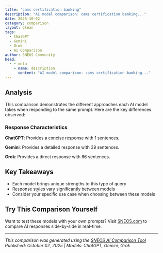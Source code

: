```yaml
---
title: "cams certification banking"
description: "AI model comparison: cams certification banking..."
date: 2025-10-02
category: comparison
layout: Clean
tags:
  - ChatGPT
  - Gemini
  - Grok
  - AI Comparison
author: SNEOS Community
head:
  - - meta
    - name: description
      content: "AI model comparison: cams certification banking..."
---
```


<ChatComparison
  title="cams certification banking"
  prompt="cams certification banking"
  :responses='{
    "ChatGPT": "Error calling OpenAI API.",
    "Gemini": "You\u0027re likely asking about the **Certified Anti-Money Laundering Specialist (CAMS) certification** in the context of banking. Here\u0027s a breakdown of what you need to know:\n\n**What is CAMS Certification?**\n\n*   **Definition:** CAMS is a globally recognized certification for anti-money laundering (AML) professionals, offered by the Association of Certified Anti-Money Laundering Specialists (ACAMS).\n*   **Focus:** It demonstrates a professional\u0027s understanding of AML principles, regulations, and best practices.\n*   **Importance:** In the banking industry, where institutions are highly susceptible to money laundering and terrorist financing, CAMS certification is often viewed as a valuable credential.\n\n**Why is CAMS Important in Banking?**\n\n*   **Regulatory Compliance:** Banks are subject to stringent AML regulations from various authorities (e.g., FinCEN in the US, FCA in the UK). CAMS-certified professionals help banks implement and maintain effective AML programs to meet these requirements.\n*   **Risk Management:**  CAMS training equips professionals to identify, assess, and mitigate money laundering risks within the bank\u0027s operations.\n*   **Enhanced Skills:** CAMS covers topics like:\n    *   AML laws and regulations\n    *   Customer Due Diligence (CDD) and Know Your Customer (KYC)\n    *   Transaction monitoring\n    *   Sanctions compliance\n    *   Suspicious Activity Reporting (SAR)\n    *   International cooperation\n*   **Career Advancement:** CAMS certification can significantly enhance career prospects for banking professionals working in AML, compliance, risk management, and related areas.  It\u0027s often a requirement or preferred qualification for AML-related job roles.\n*   **Industry Recognition:** Banks often value CAMS because it provides a standardized measure of AML competence, allowing them to demonstrate to regulators that they employ qualified professionals.\n\n**Who Should Get CAMS Certification in Banking?**\n\n*   **AML Compliance Officers:**  This is a primary role where CAMS is highly relevant.\n*   **KYC/CDD Analysts:** Those responsible for customer due diligence processes.\n*   **Transaction Monitoring Specialists:**  Those who monitor transactions for suspicious activity.\n*   **Fraud Investigators:** Individuals investigating potential fraud and financial crimes.\n*   **Internal Auditors:**  Auditors who assess the effectiveness of AML programs.\n*   **Risk Managers:** Professionals responsible for identifying and mitigating AML risks.\n*   **Bank Managers and Executives:**  Having a general understanding of AML is beneficial for leadership roles.\n\n**How to Get CAMS Certified**\n\n1.  **Become an ACAMS Member:** You must be a member to register for the CAMS exam.  Membership provides access to study materials and resources.\n2.  **Study for the Exam:** ACAMS offers study guides, online courses, and training seminars to help you prepare.  You can also use independent study methods.\n3.  **Register for the Exam:**  Register and pay the exam fee through the ACAMS website.\n4.  **Pass the Exam:**  The CAMS exam is a multiple-choice exam covering the core areas of AML.\n5.  **Maintain Certification:** To maintain your CAMS certification, you must earn continuing education credits (CECs) and renew your membership periodically.\n\n**Key Considerations:**\n\n*   **Cost:** CAMS certification involves costs for membership, study materials, exam fees, and ongoing maintenance.\n*   **Time Commitment:** Preparing for the CAMS exam requires a significant time investment for studying.\n*   **Experience:** While not always a strict requirement, some years of experience in a relevant field (banking, finance, compliance) can be helpful for understanding the exam material.\n\nIn summary, CAMS certification is a valuable asset for banking professionals seeking to advance their careers in AML and compliance.  It demonstrates a commitment to professional development and a thorough understanding of the complexities of combating financial crime.\n",
    "Grok": "The **CAMS Certification** stands for **Certified Anti-Money Laundering Specialist**. It is a globally recognized certification offered by the **Association of Certified Anti-Money Laundering Specialists (ACAMS)**, which is the largest international membership organization dedicated to enhancing the knowledge and skills of anti-money laundering (AML) and counter-terrorism financing (CTF) professionals.\n\n### Relevance to Banking\nIn the banking and financial services industry, the CAMS certification is highly valued because it demonstrates expertise in identifying and preventing money laundering, terrorist financing, and other financial crimes. Banks and financial institutions are heavily regulated and must comply with AML/CTF laws and regulations such as the **Bank Secrecy Act (BSA)** in the U.S., the **EU AML Directives**, or other local laws. CAMS-certified professionals are equipped to help organizations meet these compliance requirements.\n\n### Key Details About CAMS Certification\n1. **Who Should Pursue It?**\n   - Professionals working in banking, financial services, or related industries.\n   - Roles such as AML analysts, compliance officers, risk managers, auditors, and investigators.\n   - Individuals looking to advance their careers in financial crime prevention.\n\n2. **Topics Covered**\n   The CAMS certification curriculum includes:\n   - Money laundering and terrorist financing risks and methods.\n   - AML/CTF compliance programs and frameworks.\n   - Conducting and supporting investigations.\n   - International AML/CTF standards (e.g., FATF recommendations).\n   - Risk management and due diligence processes (e.g., KYC - Know Your Customer).\n\n3. **Eligibility Requirements**\n   To earn the CAMS certification, you must meet certain eligibility criteria based on education and work experience:\n   - A minimum of 40 ACAMS credits (earned through a combination of education, work experience, and professional certifications).\n   - Examples:\n     - Bachelor\u2019s degree or higher = 10 credits.\n     - Each year of relevant work experience = 10 credits.\n     - Other certifications (e.g., CPA, CFE) may also count for credits.\n   - If you don\u2019t meet the eligibility criteria upfront, you can still take the exam and earn the certification once you accumulate the required credits.\n\n4. **Exam Details**\n   - Format: 120 multiple-choice questions.\n   - Duration: 3.5 hours.\n   - Passing Score: 75 out of 120.\n   - Cost: Varies by region; typically around $1,295\u2013$1,695 for non-members (includes study materials). Discounts are available for ACAMS members.\n   - Study Materials: ACAMS provides a study guide, practice exams, and access to webinars or training sessions.\n\n5. **Steps to Get Certified**\n   - Apply for the CAMS certification through the ACAMS website.\n   - Pay the exam fee or purchase a study package.\n   - Prepare for the exam using ACAMS resources or third-party materials.\n   - Schedule and take the exam at a Pearson VUE test center or online.\n   - Maintain certification through annual continuing education (CE) credits and membership fees.\n\n6. **Benefits for Banking Professionals**\n   - **Career Advancement**: CAMS is often a prerequisite or preferred qualification for senior roles in AML/CTF and compliance.\n   - **Global Recognition**: Accepted and respected in over 175 countries.\n   - **Networking Opportunities**: Access to ACAMS membership events, conferences, and resources.\n   - **Regulatory Compliance**: Demonstrates expertise in helping banks avoid penalties and reputational damage due to non-compliance.\n\n7. **Challenges**\n   - The exam can be rigorous and requires significant preparation (often 3\u20136 months of study).\n   - Ongoing maintenance of certification requires annual fees and CE credits.\n   - Cost may be a barrier for some individuals, though many employers in banking sponsor or reimburse certification expenses.\n\n### Why It\u2019s Important in Banking\n- Banks are prime targets for money laundering due to the high volume of transactions.\n- Regulatory bodies impose hefty fines for AML/CTF violations (e.g., HSBC\u2019s $1.9 billion fine in 2012 for AML failures).\n- CAMS-certified professionals help banks design and implement robust compliance programs, conduct risk assessments, and train staff on detecting suspicious activity.\n\n### How to Get Started\n- Visit the **ACAMS website** (www.acams.org) for detailed information on eligibility, fees, and registration.\n- Join ACAMS as a member for discounted rates and access to additional resources.\n- Look for employer-sponsored training or reimbursement programs if you\u2019re alreadyworking in banking.\n\nIf you\u0027re in banking or aiming for a career in financial compliance, obtaining the CAMS certification can be a game-changer. Do you have any specific questions about the process, study resources, or its application in a particular region or role?"
  }'
  published-date="14:12"
/>

## Analysis

This comparison demonstrates the different approaches each AI model takes when responding to the same prompt. Here are the key differences observed:

### Response Characteristics

**ChatGPT**: Provides a concise response with 1 sentences. 

**Gemini**: Provides a detailed response with 39 sentences. 

**Grok**: Provides a direct response with 66 sentences. 

## Key Takeaways

- Each model brings unique strengths to this type of query
- Response styles vary significantly between models
- Consider your specific use case when choosing between these models

## Try This Comparison Yourself

Want to test these models with your own prompts? Visit [SNEOS.com](https://sneos.com) to compare AI responses side-by-side in real-time.

---

*This comparison was generated using the [SNEOS AI Comparison Tool](https://sneos.com)*
*Published: October 02, 2025 | Models: ChatGPT, Gemini, Grok*
